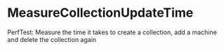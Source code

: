 # MeasureCollectionUpdateTime
PerfTest: Measure the time it takes to create a collection, add a machine and delete the collection again
